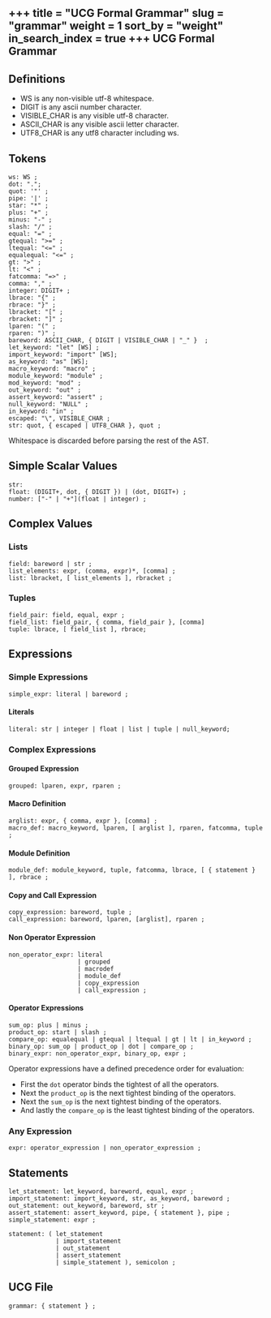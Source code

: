 +++
title = "UCG Formal Grammar"
slug = "grammar"
weight = 1
sort_by = "weight"
in_search_index = true
+++
UCG Formal Grammar
------------------------

## Definitions

* WS is any non-visible utf-8 whitespace.
* DIGIT is any ascii number character.
* VISIBLE_CHAR is any visible utf-8 character.
* ASCII_CHAR is any visible ascii letter character.
* UTF8_CHAR is any utf8 character including ws.

## Tokens

```
ws: WS ;
dot: ".";
quot: '"' ;
pipe: '|' ;
star: "*" ;
plus: "+" ;
minus: "-" ;
slash: "/" ;
equal: "=" ;
gtequal: ">=" ;
ltequal: "<=" ;
equalequal: "<=" ;
gt: ">" ;
lt: "<" ;
fatcomma: "=>" ;
comma: "," ;
integer: DIGIT+ ;
lbrace: "{" ;
rbrace: "}" ;
lbracket: "[" ;
rbracket: "]" ;
lparen: "(" ;
rparen: ")" ;
bareword: ASCII_CHAR, { DIGIT | VISIBLE_CHAR | "_" }  ;
let_keyword: "let" [WS] ;
import_keyword: "import" [WS];
as_keyword: "as" [WS];
macro_keyword: "macro" ;
module_keyword: "module" ;
mod_keyword: "mod" ;
out_keyword: "out" ;
assert_keyword: "assert" ;
null_keyword: "NULL" ;
in_keyword: "in" ;
escaped: "\", VISIBLE_CHAR ;
str: quot, { escaped | UTF8_CHAR }, quot ;
```

Whitespace is discarded before parsing the rest of the AST.

## Simple Scalar Values

```
str:
float: (DIGIT+, dot, { DIGIT }) | (dot, DIGIT+) ;
number: ["-" | "+"](float | integer) ;
```

## Complex Values

### Lists

```
field: bareword | str ;
list_elements: expr, (comma, expr)*, [comma] ;
list: lbracket, [ list_elements ], rbracket ;
```

### Tuples

```
field_pair: field, equal, expr ;
field_list: field_pair, { comma, field_pair }, [comma]
tuple: lbrace, [ field_list ], rbrace;
```

## Expressions

### Simple Expressions

```
simple_expr: literal | bareword ;
```

#### Literals

```
literal: str | integer | float | list | tuple | null_keyword;
```

### Complex Expressions

#### Grouped Expression

```
grouped: lparen, expr, rparen ;
```

#### Macro Definition

```
arglist: expr, { comma, expr }, [comma] ;
macro_def: macro_keyword, lparen, [ arglist ], rparen, fatcomma, tuple ;
```

#### Module Definition

```
module_def: module_keyword, tuple, fatcomma, lbrace, [ { statement } ], rbrace ;
```

#### Copy and Call Expression

```
copy_expression: bareword, tuple ;
call_expression: bareword, lparen, [arglist], rparen ;
```

#### Non Operator Expression

```
non_operator_expr: literal
                   | grouped
                   | macrodef
                   | module_def
                   | copy_expression
                   | call_expression ;
```

#### Operator Expressions

```
sum_op: plus | minus ;
product_op: start | slash ;
compare_op: equalequal | gtequal | ltequal | gt | lt | in_keyword ;
binary_op: sum_op | product_op | dot | compare_op ;
binary_expr: non_operator_expr, binary_op, expr ;
```

Operator expressions have a defined precedence order for evaluation:

* First the `dot` operator binds the tightest of all the operators.
* Next the `product_op` is the next tightest binding of the operators.
* Next the `sum_op` is the next tightest binding of the operators.
* And lastly the `compare_op` is the least tightest binding of the operators.

### Any Expression

```
expr: operator_expression | non_operator_expression ;
```

## Statements

```
let_statement: let_keyword, bareword, equal, expr ;
import_statement: import_keyword, str, as_keyword, bareword ;
out_statement: out_keyword, bareword, str ;
assert_statement: assert_keyword, pipe, { statement }, pipe ;
simple_statement: expr ;

statement: ( let_statement
             | import_statement
             | out_statement
             | assert_statement
             | simple_statement ), semicolon ;
```

## UCG File

```
grammar: { statement } ;
```